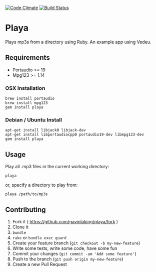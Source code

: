[![Code Climate](https://codeclimate.com/github/gavinlaking/playa.png)](https://codeclimate.com/github/gavinlaking/playa)
[![Build Status](https://travis-ci.org/gavinlaking/playa.svg?branch=master)](https://travis-ci.org/gavinlaking/playa)

# Playa

Plays mp3s from a directory using Ruby. An example app using Vedeu.


## Requirements

- Portaudio >= 19
- Mpg123 >= 1.14


### OSX Installation

    brew install portaudio
    brew install mpg123
    gem install playa

### Debian / Ubuntu Install

    apt-get install libjack0 libjack-dev
    apt-get install libportaudiocpp0 portaudio19-dev libmpg123-dev
    gem install playa


## Usage

Play all .mp3 files in the current working directory:

    playa

or, specify a directory to play from:

    playa /path/to/mp3s


## Contributing

1. Fork it ( https://github.com/gavinlaking/playa/fork )
2. Clone it
3. `bundle`
4. `rake` or `bundle exec guard`
5. Create your feature branch (`git checkout -b my-new-feature`)
6. Write some tests, write some code, have some fun
7. Commit your changes (`git commit -am 'Add some feature'`)
8. Push to the branch (`git push origin my-new-feature`)
9. Create a new Pull Request
